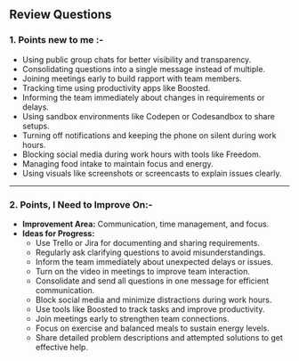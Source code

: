 ## Review Questions

### 1. Points new to me :-
- Using public group chats for better visibility and transparency.
- Consolidating questions into a single message instead of multiple.
- Joining meetings early to build rapport with team members.
- Tracking time using productivity apps like Boosted.
- Informing the team immediately about changes in requirements or delays.
- Using sandbox environments like Codepen or Codesandbox to share setups.
- Turning off notifications and keeping the phone on silent during work hours.
- Blocking social media during work hours with tools like Freedom.
- Managing food intake to maintain focus and energy.
- Using visuals like screenshots or screencasts to explain issues clearly.

---

### 2. Points, I Need to Improve On:-
- **Improvement Area:** Communication, time management, and focus.
- **Ideas for Progress:**
  - Use Trello or Jira for documenting and sharing requirements.
  - Regularly ask clarifying questions to avoid misunderstandings.
  - Inform the team immediately about unexpected delays or issues.
  - Turn on the video in meetings to improve team interaction.
  - Consolidate and send all questions in one message for efficient communication.
  - Block social media and minimize distractions during work hours.
  - Use tools like Boosted to track tasks and improve productivity.
  - Join meetings early to strengthen team connections.
  - Focus on exercise and balanced meals to sustain energy levels.
  - Share detailed problem descriptions and attempted solutions to get effective help.
